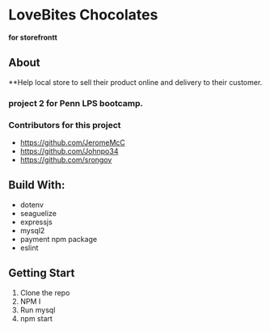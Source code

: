 # LoveBites Chocolates
**for storefrontt**

## About
**Help local store to sell their product online and delivery to their customer.

### project 2 for Penn LPS bootcamp. 

### Contributors for this project
- https://github.com/JeromeMcC
- https://github.com/Johnpo34
- https://github.com/srongov

## Build With:

- dotenv
- seaguelize
- expressjs
- mysql2
- payment npm package
- eslint

## Getting Start

1. Clone the repo
2. NPM I
3. Run mysql
4. npm start
